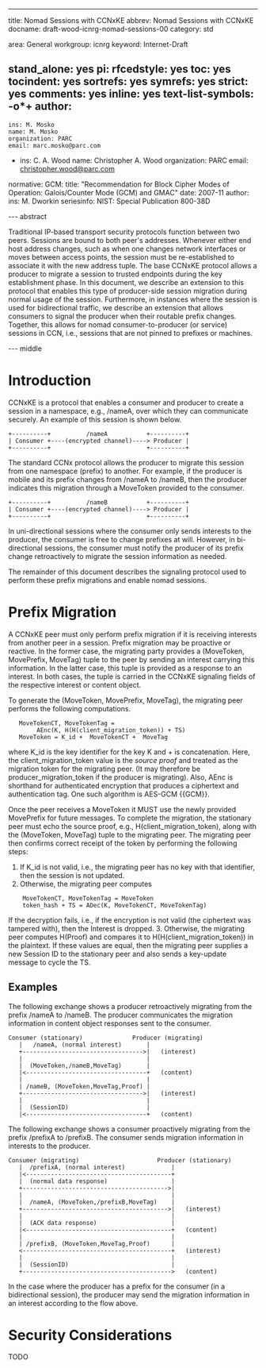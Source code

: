 ---
title: Nomad Sessions with CCNxKE
abbrev: Nomad Sessions with CCNxKE
docname: draft-wood-icnrg-nomad-sessions-00
category: std

<!-- ipr: pre5378Trust200902 -->
<!-- ipr: None -->
area: General
workgroup: icnrg
keyword: Internet-Draft

stand_alone: yes
pi:
  rfcedstyle: yes
  toc: yes
  tocindent: yes
  sortrefs: yes
  symrefs: yes
  strict: yes
  comments: yes
  inline: yes
  text-list-symbols: -o*+
author:
-
    ins: M. Mosko
    name: M. Mosko
    organization: PARC
    email: marc.mosko@parc.com
-
    ins: C. A. Wood
    name: Christopher A. Wood
    organization: PARC
    email: christopher.wood@parc.com

normative:
  GCM:
        title: "Recommendation for Block Cipher Modes of Operation: Galois/Counter Mode (GCM) and GMAC"
        date: 2007-11
        author:
            ins: M. Dworkin
        seriesinfo:
            NIST: Special Publication 800-38D

--- abstract

Traditional IP-based transport security protocols function between two peers. Sessions
are bound to both peer's addresses. Whenever either end host address changes,
such as when one changes network interfaces or moves between access points,
the session must be re-established to associate it with the new address tuple.
The base CCNxKE protocol allows a producer to migrate a session to trusted
endpoints during the key establishment phase. In this document, we describe
an extension to this protocol that enables this type of producer-side session
migration during normal usage of the session. Furthermore, in instances where
the session is used for bidirectional traffic, we describe an extension that
allows consumers to signal the producer when their routable prefix changes.
Together, this allows for nomad consumer-to-producer (or service) sessions
in CCN, i.e., sessions that are not pinned to prefixes or machines.

--- middle

#  Introduction

CCNxKE is a protocol that enables a consumer and producer to create a session
in a namespace, e.g., /nameA, over which they can communicate securely. An
example of this session is shown below.

~~~
+----------+          /nameA           +----------+
| Consumer +----(encrypted channel)----> Producer |
+----------+                           +----------+
~~~

The standard CCNx protocol allows the producer to migrate this session from
one namespace (prefix) to another. For example, if the producer is mobile and
its prefix changes from /nameA to /nameB, then the producer indicates this
migration through a MoveToken provided to the consumer.

~~~
+----------+          /nameB           +----------+
| Consumer +----(encrypted channel)----> Producer |
+----------+                           +----------+
~~~

In uni-directional sessions where the consumer only sends interests to
the producer, the consumer is free to change prefixes at will. However,
in bi-directional sessions, the consumer must notify the producer of its
prefix change retroactively to migrate the session information as needed.

The remainder of this document describes the signaling protocol used to
perform these prefix migrations and enable nomad sessions.

# Prefix Migration

A CCNxKE peer must only perform prefix migration if it is receiving interests
from another peer in a session. Prefix migration may be proactive or reactive.
In the former case, the migrating party provides a (MoveToken, MovePrefix, MoveTag)
tuple to the peer by sending an interest carrying this information. In the latter
case, this tuple is provided as a response to an interest.
In both cases, the tuple is carried in the CCNxKE signaling fields of the respective
interest or content object.

To generate the (MoveToken, MovePrefix, MoveTag), the migrating peer performs
the following computations.

~~~
   MoveTokenCT, MoveTokenTag =
        AEnc(K, H(H(client_migration_token)) + TS)
   MoveToken = K_id +  MoveTokenCT +  MoveTag
~~~

where K_id is the key identifier for the key K and + is concatenation. Here,
the client_migration_token value is the *source proof* and treated as
the migration token for the migrating peer. (It may therefore be
producer_migration_token if the producer is migrating). Also, AEnc is shorthand
for authenticated encryption that produces a ciphertext and authentication
tag. One such algorithm is AES-GCM {{GCM}}.

Once the peer receives a MoveToken it MUST use the newly provided MovePrefix for
future messages. To complete the migration, the stationary peer must echo the
source proof, e.g., H(client_migration_token), along with the (MoveToken, MoveTag) tuple
to the migrating peer. The migrating peer then confirms correct receipt of the token
by performing the following steps:

1. If K_id is not valid, i.e., the migrating peer has no key with that identifier,
then the session is not updated.
2. Otherwise, the migrating peer computes

~~~
    MoveTokenCT, MoveTokenTag = MoveToken
    token_hash + TS = ADec(K, MoveTokenCT, MoveTokenTag)
~~~

If the decryption fails, i.e., if the encryption is not valid (the ciphertext was
tampered with), then the Interest is dropped.
3. Otherwise, the migrating peer computes H(Proof) and compares it to
H(H(client_migration_token)) in the plaintext. If these values are equal,
then the migrating peer supplies a new Session ID to the stationary
peer and also sends a key-update message to cycle the TS.

## Examples

The following exchange shows a producer retroactively migrating from the prefix
/nameA to /nameB. The producer communicates the migration information in content
object responses sent to the consumer.

~~~
Consumer (stationary)              Producer (migrating)
   |   /nameA, (normal interest)       |
   +---------------------------------->|   (interest)
   |                                   |
   |  (MoveToken,/nameB,MoveTag)       |
   |<----------------------------------+   (content)
   |                                   |
   | /nameB, (MoveToken,MoveTag,Proof) |
   +---------------------------------->|   (interest)
   |                                   |
   |  (SessionID)                      |   
   |<----------------------------------+   (content)
~~~

The following exchange shows a consumer proactively migrating from the prefix
/prefixA to /prefixB. The consumer sends migration information in interests
to the producer.

~~~
Consumer (migrating)                      Producer (stationary)
   |  /prefixA, (normal interest)             |
   |<-----------------------------------------+
   |  (normal data response)                  |
   +----------------------------------------->|
   |                                          |
   |  /nameA, (MoveToken,/prefixB,MoveTag)    |
   +----------------------------------------->|   (interest)
   |                                          |
   |  (ACK data response)                     |
   |<-----------------------------------------+   (content)
   |                                          |
   | /prefixB, (MoveToken,MoveTag,Proof)      |
   <------------------------------------------+   (interest)
   |                                          |
   |  (SessionID)                             |   
   +------------------------------------------>   (content)
~~~

In the case where the producer has a prefix for the consumer (in a bidirectional
session), the producer may send the migration information in an interest according
to the flow above.

# Security Considerations

TODO
